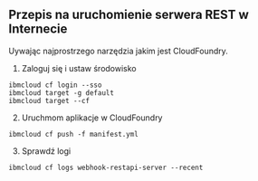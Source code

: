 ## Przepis na uruchomienie serwera REST w Internecie
Uywając najprostrzego narzędzia jakim jest CloudFoundry.

1. Zaloguj się i ustaw środowisko
```
ibmcloud cf login --sso
ibmcloud target -g default 
ibmcloud target --cf
```
2. Uruchmom aplikacje w CloudFoundry
```
ibmcloud cf push -f manifest.yml
```
3. Sprawdź logi
```
ibmcloud cf logs webhook-restapi-server --recent
```